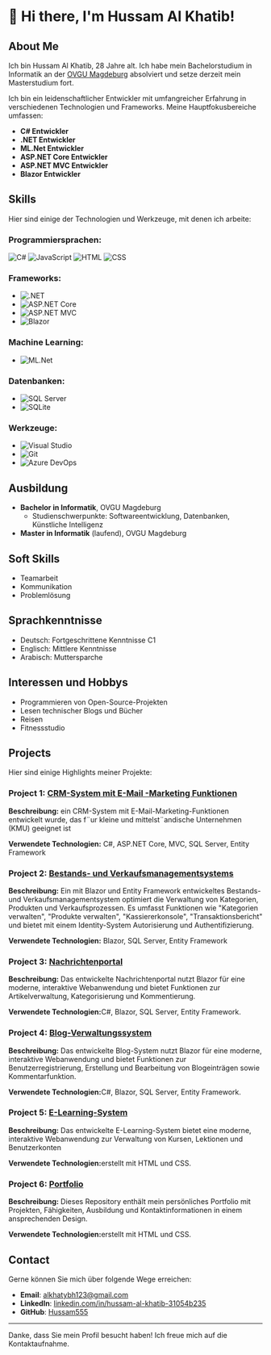 # 👋 Hi there, I'm Hussam Al Khatib!

## About Me
Ich bin Hussam Al Khatib, 28 Jahre alt. Ich habe mein Bachelorstudium in Informatik an der [OVGU Magdeburg](https://www.ovgu.de/) absolviert und setze derzeit mein Masterstudium fort.

Ich bin ein leidenschaftlicher Entwickler mit umfangreicher Erfahrung in verschiedenen Technologien und Frameworks. Meine Hauptfokusbereiche umfassen:

- **C# Entwickler**
- **.NET Entwickler**
- **ML.Net Entwickler**
- **ASP.NET Core Entwickler**
- **ASP.NET MVC Entwickler**
- **Blazor Entwickler**

## Skills

Hier sind einige der Technologien und Werkzeuge, mit denen ich arbeite:


### Programmiersprachen:
![C#](https://img.shields.io/badge/-C%23-239120?style=flat-square&logo=c-sharp&logoColor=white)
![JavaScript](https://img.shields.io/badge/-JavaScript-F7DF1E?style=flat-square&logo=javascript&logoColor=black)
![HTML](https://img.shields.io/badge/-HTML5-E34F26?style=flat-square&logo=html5&logoColor=white)
![CSS](https://img.shields.io/badge/-CSS3-1572B6?style=flat-square&logo=css3&logoColor=white)

### Frameworks:
- ![.NET](https://img.shields.io/badge/-.NET-512BD4?style=flat-square&logo=dotnet&logoColor=white)
- ![ASP.NET Core](https://img.shields.io/badge/-ASP.NET%20Core-512BD4?style=flat-square&logo=dotnet&logoColor=white)
- ![ASP.NET MVC](https://img.shields.io/badge/-ASP.NET%20MVC-512BD4?style=flat-square&logo=dotnet&logoColor=white)
- ![Blazor](https://img.shields.io/badge/-Blazor-512BD4?style=flat-square&logo=blazor&logoColor=white)

### Machine Learning:
- ![ML.Net](https://img.shields.io/badge/-ML.Net-512BD4?style=flat-square&logo=dotnet&logoColor=white)

### Datenbanken:
- ![SQL Server](https://img.shields.io/badge/-SQL%20Server-CC2927?style=flat-square&logo=microsoft-sql-server&logoColor=white)
- ![SQLite](https://img.shields.io/badge/-SQLite-003B57?style=flat-square&logo=sqlite&logoColor=white)

### Werkzeuge:
- ![Visual Studio](https://img.shields.io/badge/-Visual%20Studio-5C2D91?style=flat-square&logo=visual-studio&logoColor=white)
- ![Git](https://img.shields.io/badge/-Git-F05032?style=flat-square&logo=git&logoColor=white)
- ![Azure DevOps](https://img.shields.io/badge/-Azure%20DevOps-0078D7?style=flat-square&logo=azure-devops&logoColor=white)

## Ausbildung

- **Bachelor in Informatik**, OVGU Magdeburg
  - Studienschwerpunkte: Softwareentwicklung, Datenbanken, Künstliche Intelligenz
- **Master in Informatik** (laufend), OVGU Magdeburg



## Soft Skills

- Teamarbeit
- Kommunikation
- Problemlösung

## Sprachkenntnisse

- Deutsch: Fortgeschrittene Kenntnisse C1
- Englisch: Mittlere Kenntnisse
- Arabisch: Muttersparche

## Interessen und Hobbys

- Programmieren von Open-Source-Projekten
- Lesen technischer Blogs und Bücher
- Reisen
- Fitnessstudio


## Projects

Hier sind einige Highlights meiner Projekte:

### Project 1: <a href="link-to-project">CRM-System mit E-Mail -Marketing Funktionen</a>
<p><strong>Beschreibung:</strong> ein CRM-System mit
E-Mail-Marketing-Funktionen entwickelt wurde, das f¨ur kleine und mittelst¨andische Unternehmen (KMU)
geeignet ist</p>
<p><strong>Verwendete Technologien:</strong> C#, ASP.NET Core, MVC, SQL Server, Entity Framework</p>

### Project 2: <a href="https://github.com/Hussam555/Bestands--und-Verkaufsmanagementsystems"> Bestands- und Verkaufsmanagementsystems</a>
<p><strong>Beschreibung:</strong> Ein mit Blazor und Entity Framework entwickeltes Bestands- und Verkaufsmanagementsystem optimiert die Verwaltung von Kategorien, Produkten und Verkaufsprozessen. Es umfasst Funktionen wie "Kategorien verwalten", "Produkte verwalten", "Kassiererkonsole", "Transaktionsbericht" und bietet mit einem Identity-System Autorisierung und Authentifizierung.</p>
<p><strong>Verwendete Technologien:</strong> Blazor, SQL Server, Entity Framework</p>

### Project 3: <a href="link-to-project"> Nachrichtenportal</a>
<p><strong>Beschreibung:</strong> Das entwickelte Nachrichtenportal nutzt Blazor für eine moderne, interaktive Webanwendung und bietet Funktionen zur Artikelverwaltung, Kategorisierung und Kommentierung.</p>
<p><strong>Verwendete Technologien:</strong>C#, Blazor, SQL Server, Entity Framework.</p>

### Project 4: <a href="https://github.com/Hussam555/Blog-Verwaltungssystem"> Blog-Verwaltungssystem</a>
<p><strong>Beschreibung:</strong> Das entwickelte Blog-System nutzt Blazor für eine moderne, interaktive Webanwendung und bietet Funktionen zur Benutzerregistrierung, Erstellung und Bearbeitung von Blogeinträgen sowie Kommentarfunktion.</p>
<p><strong>Verwendete Technologien:</strong>C#, Blazor, SQL Server, Entity Framework.</p>

### Project 5: <a href="https://github.com/Hussam555/E-Learning-System"> E-Learning-System</a>
<p><strong>Beschreibung:</strong> Das entwickelte E-Learning-System bietet eine moderne, interaktive Webanwendung zur Verwaltung von Kursen, Lektionen und Benutzerkonten</p>
<p><strong>Verwendete Technologien:</strong>erstellt mit HTML und CSS.</p>

### Project 6: <a href="https://github.com/Hussam555/Portfolio"> Portfolio </a>
<p><strong>Beschreibung:</strong> Dieses Repository enthält mein persönliches Portfolio mit Projekten, Fähigkeiten, Ausbildung und Kontaktinformationen in einem ansprechenden Design.</p>
<p><strong>Verwendete Technologien:</strong>erstellt mit HTML und CSS.</p>


## Contact
Gerne können Sie mich über folgende Wege erreichen:

- **Email**: [alkhatybh123@gmail.com](mailto:alkhatybh123@gmail.com)
- **LinkedIn**: [linkedin.com/in/hussam-al-khatib-31054b235](https://www.linkedin.com/in/hussam-al-khatib-31054b235?lipi=urn%3Ali%3Apage%3Ad_flagship3_profile_view_base_contact_details%3BgVDDds30RfmWEusgRaLCZg%3D%3D)
- **GitHub**: [Hussam555](https://github.com/Hussam555)

---

Danke, dass Sie mein Profil besucht haben! Ich freue mich auf die Kontaktaufnahme.
